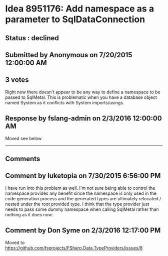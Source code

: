 # Idea 8951176: Add namespace as a parameter to SqlDataConnection #

## Status : declined

## Submitted by Anonymous on 7/20/2015 12:00:00 AM

## 3 votes

Right now there doesn't appear to be any way to define a namespace to be passed to SqlMetal. This is problematic when you have a database object named System as it conflicts with System imports/usings.



## Response by fslang-admin on 2/3/2016 12:00:00 AM

Moved see below

------------------------
## Comments


## Comment by luketopia on 7/30/2015 6:56:00 PM
I have run into this problem as well. I'm not sure being able to control the namespace provides any benefit since the namespace is only used in the code generation process and the generated types are ultimately relocated / nested under the root provided type. I think that the type provider just needs to pass some dummy namespace when calling SqlMetal rather than nothing as it does now.


## Comment by Don Syme on 2/3/2016 12:17:00 PM
Moved to https://github.com/fsprojects/FSharp.Data.TypeProviders/issues/8

